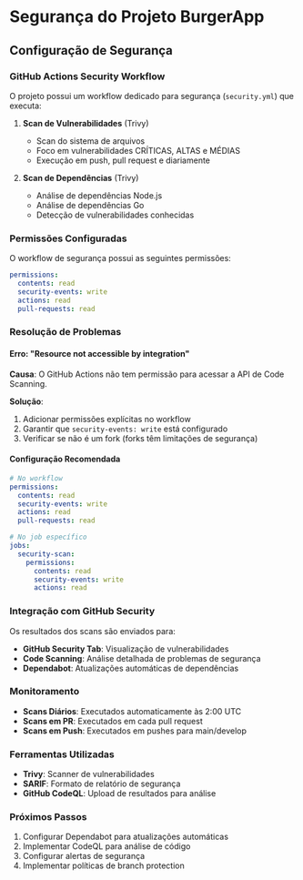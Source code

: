 # Segurança do Projeto BurgerApp

## Configuração de Segurança

### GitHub Actions Security Workflow

O projeto possui um workflow dedicado para segurança (`security.yml`) que executa:

1. **Scan de Vulnerabilidades** (Trivy)
   - Scan do sistema de arquivos
   - Foco em vulnerabilidades CRÍTICAS, ALTAS e MÉDIAS
   - Execução em push, pull request e diariamente

2. **Scan de Dependências** (Trivy)
   - Análise de dependências Node.js
   - Análise de dependências Go
   - Detecção de vulnerabilidades conhecidas

### Permissões Configuradas

O workflow de segurança possui as seguintes permissões:

```yaml
permissions:
  contents: read
  security-events: write
  actions: read
  pull-requests: read
```

### Resolução de Problemas

#### Erro: "Resource not accessible by integration"

**Causa**: O GitHub Actions não tem permissão para acessar a API de Code Scanning.

**Solução**: 
1. Adicionar permissões explícitas no workflow
2. Garantir que `security-events: write` está configurado
3. Verificar se não é um fork (forks têm limitações de segurança)

#### Configuração Recomendada

```yaml
# No workflow
permissions:
  contents: read
  security-events: write
  actions: read
  pull-requests: read

# No job específico
jobs:
  security-scan:
    permissions:
      contents: read
      security-events: write
      actions: read
```

### Integração com GitHub Security

Os resultados dos scans são enviados para:
- **GitHub Security Tab**: Visualização de vulnerabilidades
- **Code Scanning**: Análise detalhada de problemas de segurança
- **Dependabot**: Atualizações automáticas de dependências

### Monitoramento

- **Scans Diários**: Executados automaticamente às 2:00 UTC
- **Scans em PR**: Executados em cada pull request
- **Scans em Push**: Executados em pushes para main/develop

### Ferramentas Utilizadas

- **Trivy**: Scanner de vulnerabilidades
- **SARIF**: Formato de relatório de segurança
- **GitHub CodeQL**: Upload de resultados para análise

### Próximos Passos

1. Configurar Dependabot para atualizações automáticas
2. Implementar CodeQL para análise de código
3. Configurar alertas de segurança
4. Implementar políticas de branch protection 